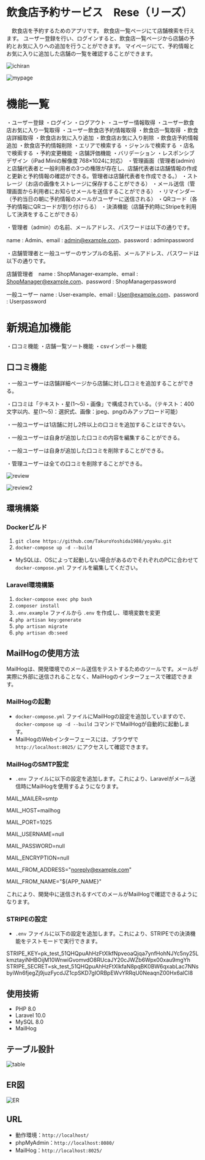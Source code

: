 # 飲食店予約サービス　Rese（リーズ）
　飲食店を予約するためのアプリです。
飲食店一覧ページにて店舗検索を行えます。
ユーザー登録を行い、ログインすると、飲食店一覧ページから店舗の予約とお気に入りへの追加を行うことができます。
マイページにて、予約情報とお気に入りに追加した店舗の一覧を確認することができます。

![ichiran](https://github.com/user-attachments/assets/edfefd04-3adf-49ab-ac9a-f18d380e7598)

![mypage](https://github.com/user-attachments/assets/8f7741c9-0b38-4609-a5d0-0472d36cc8ba)

# 機能一覧

・ユーザー登録
・ログイン
・ログアウト
・ユーザー情報取得
・ユーザー飲食店お気に入り一覧取得
・ユーザー飲食店予約情報取得
・飲食店一覧取得
・飲食店詳細取得
・飲食店お気に入り追加
・飲食店お気に入り削除
・飲食店予約情報追加
・飲食店予約情報削除
・エリアで検索する
・ジャンルで検索する
・店名で検索する
・予約変更機能
・店舗評価機能
・バリデーション
・レスポンシブデザイン（iPad Miniの解像度 768×1024に対応）
・管理画面（管理者(admin)と店舗代表者と一般利用者の3つの権限が存在し、店舗代表者は店舗情報の作成と更新と予約情報の確認ができる。管理者は店舗代表者を作成できる。）
・ストレージ（お店の画像をストレージに保存することができる）
・メール送信（管理画面から利用者にお知らせメールを送信することができる）
・リマインダー（予約当日の朝に予約情報のメールがユーザーに送信される）
・QRコード（各予約情報にQRコードが割り付けらる）
・決済機能（店舗予約時にStripeを利用して決済をすることができる）

・管理者（admin）の名前、メールアドレス、パスワードは以下の通りです。

name : Admin、email : admin@example.com、password : adminpassword

・店舗管理者と一般ユーザーのサンプルの名前、メールアドレス、パスワードは以下の通りです。

店舗管理者　name : ShopManager-example、email : ShopManager@example.com、password : ShopManagerpassword

一般ユーザー name : User-example、email : User@example.com、password : Userpassword

# 新規追加機能
・口コミ機能
・店舗一覧ソート機能
・csvインポート機能

## 口コミ機能

・一般ユーザーは店舗詳細ページから店舗に対し口コミを追加することができる。

・口コミは「テキスト・星(1～5)・画像」で構成されている。（テキスト：400文字以内、星(1～5)：選択式、画像：jpeg、pngのみアップロード可能）
    
・一般ユーザーは1店舗に対し2件以上の口コミを追加することはできない。

・一般ユーザーは自身が追加した口コミの内容を編集することができる。

・一般ユーザーは自身が追加した口コミを削除することができる。

・管理ユーザーは全ての口コミを削除することができる。

![review](https://github.com/user-attachments/assets/3f4997f3-43d9-4813-90b5-e5f4ec77082f)

![review2](https://github.com/user-attachments/assets/6b7a2f5b-619a-45a7-9c77-0d160026a954)

## 環境構築

### Dockerビルド
1. `git clone https://github.com/TakuroYoshida1988/yoyaku.git`
2. `docker-compose up -d --build`

* MySQLは、OSによって起動しない場合があるのでそれぞれのPCに合わせて `docker-compose.yml` ファイルを編集してください。

### Laravel環境構築
1. `docker-compose exec php bash`
2. `composer install`
3. `.env.example` ファイルから `.env` を作成し、環境変数を変更
4. `php artisan key:generate`
5. `php artisan migrate`
6. `php artisan db:seed`
   

## MailHogの使用方法

MailHogは、開発環境でのメール送信をテストするためのツールです。メールが実際に外部に送信されることなく、MailHogのインターフェースで確認できます。

### MailHogの起動
- `docker-compose.yml` ファイルにMailHogの設定を追加していますので、`docker-compose up -d --build` コマンドでMailHogが自動的に起動します。
- MailHogのWebインターフェースには、ブラウザで `http://localhost:8025/` にアクセスして確認できます。

### MailHogのSMTP設定
- `.env` ファイルに以下の設定を追加します。これにより、Laravelがメール送信時にMailHogを使用するようになります。

MAIL_MAILER=smtp

MAIL_HOST=mailhog

MAIL_PORT=1025

MAIL_USERNAME=null

MAIL_PASSWORD=null

MAIL_ENCRYPTION=null

MAIL_FROM_ADDRESS="noreply@example.com"

MAIL_FROM_NAME="${APP_NAME}"

これにより、開発中に送信されるすべてのメールがMailHogで確認できるようになります。

### STRIPEの設定
- `.env` ファイルに以下の設定を追加します。これにより、STRIPEでの決済機能をテストモードで実行できます。

STRIPE_KEY=pk_test_51QHQpuAhHzFtXlkfNpveoaQjqa7ynfHohNJYc5ny25LkmztayiNHBOijM10WnwiGvomvdO8RUcaJY20cJWZb6Wpx00xau9mgYh
STRIPE_SECRET=sk_test_51QHQpuAhHzFtXlkfaN8pqBK0BW6qxabLac7NNsbyiWn6fjegZj9juzFycdJZ1cpSKD7gIORBpEWvYRRqU0NeaqnZ00Hx6alCI8

## 使用技術
- PHP 8.0
- Laravel 10.0
- MySQL 8.0
- MailHog

## テーブル設計
![table](https://github.com/user-attachments/assets/b43f7c22-027e-4a6d-9fca-b702d05d8f8b)

## ER図
![ER](https://github.com/user-attachments/assets/e435c362-7564-4fe4-87be-e05dd3986ed9)

## URL
- 動作環境：`http://localhost/`
- phpMyAdmin：`http://localhost:8080/`
- MailHog：`http://localhost:8025/`
